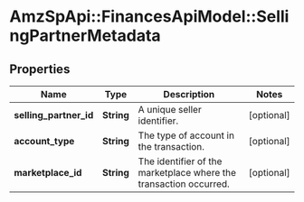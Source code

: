 # AmzSpApi::FinancesApiModel::SellingPartnerMetadata

## Properties
Name | Type | Description | Notes
------------ | ------------- | ------------- | -------------
**selling_partner_id** | **String** | A unique seller identifier. | [optional] 
**account_type** | **String** | The type of account in the transaction. | [optional] 
**marketplace_id** | **String** | The identifier of the marketplace where the transaction occurred. | [optional] 

